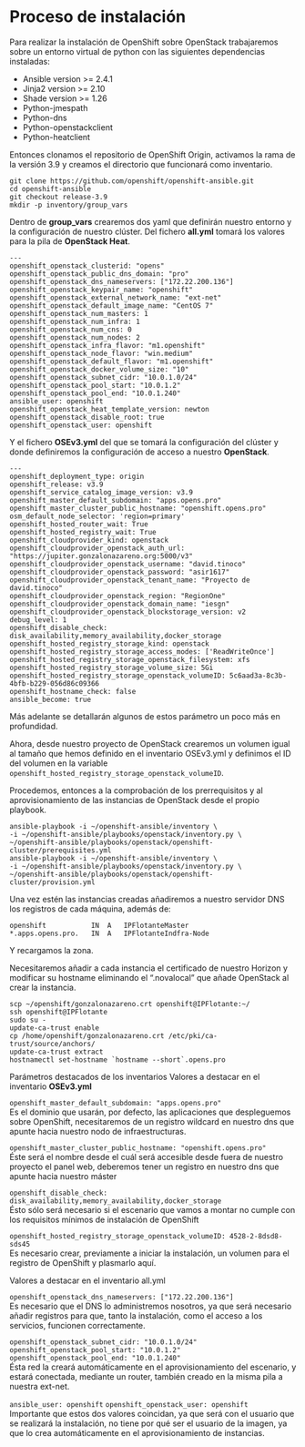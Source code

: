 # Proceso de instalación
Para realizar la instalación de OpenShift sobre OpenStack trabajaremos sobre un entorno virtual de python con las siguientes dependencias instaladas:

* Ansible version >= 2.4.1
* Jinja2 version >= 2.10
* Shade version >= 1.26
* Python-jmespath
* Python-dns
* Python-openstackclient
* Python-heatclient

Entonces clonamos el repositorio de OpenShift Origin, activamos la rama de la versión 3.9 y creamos el directorio que funcionará como inventario.
~~~
git clone https://github.com/openshift/openshift-ansible.git
cd openshift-ansible
git checkout release-3.9
mkdir -p inventory/group_vars
~~~
Dentro de **group_vars** crearemos dos yaml que definirán nuestro entorno y la configuración de nuestro clúster. 
Del fichero **all.yml** tomará los valores para la pila de **OpenStack Heat**. 
~~~
---
openshift_openstack_clusterid: "opens"
openshift_openstack_public_dns_domain: "pro"
openshift_openstack_dns_nameservers: ["172.22.200.136"]
openshift_openstack_keypair_name: "openshift"
openshift_openstack_external_network_name: "ext-net"
openshift_openstack_default_image_name: "CentOS 7"
openshift_openstack_num_masters: 1
openshift_openstack_num_infra: 1
openshift_openstack_num_cns: 0
openshift_openstack_num_nodes: 2
openshift_openstack_infra_flavor: "m1.openshift"
openshift_openstack_node_flavor: "win.medium"
openshift_openstack_default_flavor: "m1.openshift"
openshift_openstack_docker_volume_size: "10"
openshift_openstack_subnet_cidr: "10.0.1.0/24"
openshift_openstack_pool_start: "10.0.1.2"
openshift_openstack_pool_end: "10.0.1.240"
ansible_user: openshift
openshift_openstack_heat_template_version: newton
openshift_openstack_disable_root: true
openshift_openstack_user: openshift
~~~
Y el fichero **OSEv3.yml** del que se tomará la configuración del clúster y donde definiremos la configuración de acceso a nuestro **OpenStack**.
~~~
---
openshift_deployment_type: origin
openshift_release: v3.9
openshift_service_catalog_image_version: v3.9
openshift_master_default_subdomain: "apps.opens.pro"
openshift_master_cluster_public_hostname: "openshift.opens.pro"
osm_default_node_selector: 'region=primary'
openshift_hosted_router_wait: True
openshift_hosted_registry_wait: True
openshift_cloudprovider_kind: openstack
openshift_cloudprovider_openstack_auth_url: "https://jupiter.gonzalonazareno.org:5000/v3"
openshift_cloudprovider_openstack_username: "david.tinoco"
openshift_cloudprovider_openstack_password: "asir1617"
openshift_cloudprovider_openstack_tenant_name: "Proyecto de david.tinoco"
openshift_cloudprovider_openstack_region: "RegionOne"
openshift_cloudprovider_openstack_domain_name: "iesgn"
openshift_cloudprovider_openstack_blockstorage_version: v2
debug_level: 1
openshift_disable_check: disk_availability,memory_availability,docker_storage
openshift_hosted_registry_storage_kind: openstack
openshift_hosted_registry_storage_access_modes: ['ReadWriteOnce']
openshift_hosted_registry_storage_openstack_filesystem: xfs
openshift_hosted_registry_storage_volume_size: 5Gi
openshift_hosted_registry_storage_openstack_volumeID: 5c6aad3a-8c3b-4bfb-b229-056d86c09366
openshift_hostname_check: false
ansible_become: true
~~~
Más adelante se detallarán algunos de estos parámetro un poco más en profundidad.

Ahora, desde nuestro proyecto de OpenStack crearemos un volumen igual al tamaño que hemos definido en el inventario OSEv3.yml y definimos el ID del volumen en la variable `openshift_hosted_registry_storage_openstack_volumeID`.

Procedemos, entonces a la comprobación de los prerrequisitos y al aprovisionamiento de las instancias de OpenStack desde el propio playbook.
~~~
ansible-playbook -i ~/openshift-ansible/inventory \ 
-i ~/openshift-ansible/playbooks/openstack/inventory.py \
~/openshift-ansible/playbooks/openstack/openshift-cluster/prerequisites.yml
ansible-playbook -i ~/openshift-ansible/inventory \ 
-i ~/openshift-ansible/playbooks/openstack/inventory.py \
~/openshift-ansible/playbooks/openstack/openshift-cluster/provision.yml
~~~
Una vez estén las instancias creadas añadiremos a nuestro servidor DNS los registros de cada máquina, además de:
~~~
openshift   		IN	A	IPFlotanteMaster
*.apps.opens.pro.	IN	A	IPFlotanteIndfra-Node
~~~
Y recargamos la zona.

Necesitaremos añadir a cada instancia el certificado de nuestro Horizon y modificar su hostname eliminando el “.novalocal” que añade OpenStack al crear la instancia.

~~~
scp ~/openshift/gonzalonazareno.crt openshift@IPFlotante:~/
ssh openshift@IPFlotante
sudo su -
update-ca-trust enable
cp /home/openshift/gonzalonazareno.crt /etc/pki/ca-trust/source/anchors/
update-ca-trust extract
hostnamectl set-hostname `hostname --short`.opens.pro
~~~
Parámetros destacados de los inventarios
Valores a destacar en el inventario **OSEv3.yml**

`openshift_master_default_subdomain: "apps.opens.pro"` \
Es el dominio que usarán, por defecto, las aplicaciones que despleguemos sobre OpenShift, necesitaremos de un registro wildcard en nuestro dns que apunte hacia nuestro nodo de infraestructuras.

`openshift_master_cluster_public_hostname: "openshift.opens.pro"` \
Éste será el nombre desde el cuál será accesible desde fuera de nuestro proyecto el panel web, deberemos tener un registro en nuestro dns que apunte hacia nuestro máster

`openshift_disable_check: disk_availability,memory_availability,docker_storage` \
Ésto sólo será necesario si el escenario que vamos a montar no cumple con los requisitos mínimos de instalación de OpenShift

`openshift_hosted_registry_storage_openstack_volumeID: 4528-2-8dsd8-sds45` \
Es necesario crear, previamente a iniciar la instalación, un volumen para el registro de OpenShift y plasmarlo aquí.

Valores a destacar en el inventario all.yml

`openshift_openstack_dns_nameservers: ["172.22.200.136"]` \
Es necesario que el DNS lo administremos nosotros, ya que será necesario añadir registros para que, tanto la instalación, como el acceso a los servicios, funcionen correctamente.

`openshift_openstack_subnet_cidr: "10.0.1.0/24"` \
`openshift_openstack_pool_start: "10.0.1.2"` \
`openshift_openstack_pool_end: "10.0.1.240"`\
Ésta red la creará automáticamente en el aprovisionamiento del escenario, y estará conectada, mediante un router, también creado en la misma pila a nuestra ext-net.

`ansible_user: openshift`
`openshift_openstack_user: openshift`\
Importante que estos dos valores coincidan, ya que será con el usuario que se realizará la instalación, no tiene por qué ser el usuario de la imagen, ya que lo crea automáticamente en el aprovisionamiento de instancias.
